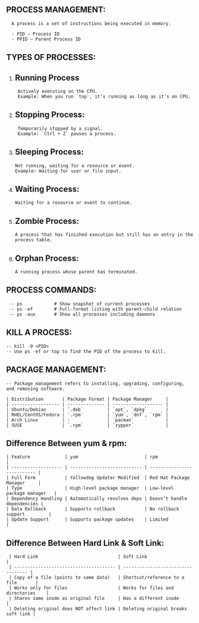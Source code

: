 PROCESS MANAGEMENT:
 ------------------

      A process is a set of instructions being executed in memory.  

      - PID – Process ID  
      - PPID – Parent Process ID  

 TYPES OF PROCESSES:
 ------------------
 
1. Running Process
   ----------------
   
        Actively executing on the CPU.  
        Example: When you run `top`, it’s running as long as it’s on CPU.

2. Stopping Process:
   -----------------
        Temporarily stopped by a signal.  
        Example: `Ctrl + Z` pauses a process.

3. Sleeping Process:
   -----------------
       Not running, waiting for a resource or event.  
       Example: Waiting for user or file input.

4. Waiting Process:
   ---------------
       Waiting for a resource or event to continue.

5. Zombie Process:
   -------------- 
       A process that has finished execution but still has an entry in the process table.

6. Orphan Process:
   ---------------  
       A running process whose parent has terminated.



 PROCESS COMMANDS:
 -----------------
     -- ps            # Show snapshot of current processes
     -- ps -ef        # Full-format listing with parent-child relation
     -- ps -aux       # Show all processes including daemons

KILL A PROCESS:
---------------
    -- kill -9 <PID>
    -- Use ps -ef or top to find the PID of the process to kill.

PACKAGE MANAGEMENT:
-------------------
    -- Package management refers to installing, upgrading, configuring, and removing software.

    | Distribution       | Package Format | Package Manager     |
    | ------------------ | -------------- | ------------------- |
    | Ubuntu/Debian      | `.deb`         | `apt`, `dpkg`       |
    | RHEL/CentOS/Fedora | `.rpm`         | `yum`, `dnf`, `rpm` |
    | Arch Linux         | -              | `pacman`            |
    | SUSE               | `.rpm`         | `zypper`            |

Difference Between yum & rpm:
----------------------------
    | Feature             | yum                         | rpm                         |
    | ------------------- | --------------------------- | --------------------------- |
    | Full Form           | Yellowdog Updater Modified  | Red Hat Package Manager     |
    | Type                | High-level package manager  | Low-level package manager   |
    | Dependency Handling | Automatically resolves deps | Doesn’t handle dependencies |
    | Data Rollback       | Supports rollback           | No rollback support         |
    | Update Support      | Supports package updates    | Limited                     |

Difference Between Hard Link & Soft Link:
-----------------------------------------

     | Hard Link                              | Soft Link                          |
     | -------------------------------------- | ---------------------------------- |
     | Copy of a file (points to same data)   | Shortcut/reference to a file       |
     | Works only for files                   | Works for files and directories    |
     | Shares same inode as original file     | Has a different inode              |
     | Deleting original does NOT affect link | Deleting original breaks soft link |



